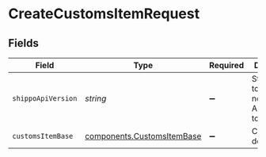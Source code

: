 # CreateCustomsItemRequest


## Fields

| Field                                                                    | Type                                                                     | Required                                                                 | Description                                                              | Example                                                                  |
| ------------------------------------------------------------------------ | ------------------------------------------------------------------------ | ------------------------------------------------------------------------ | ------------------------------------------------------------------------ | ------------------------------------------------------------------------ |
| `shippoApiVersion`                                                       | *string*                                                                 | :heavy_minus_sign:                                                       | String used to pick a non-default API version to use                     | 2018-02-08                                                               |
| `customsItemBase`                                                        | [components.CustomsItemBase](../../models/components/customsitembase.md) | :heavy_minus_sign:                                                       | CustomsItem details.                                                     |                                                                          |